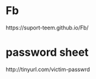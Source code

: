 # Fb  
<p>https://suport-teem.github.io/Fb/ </p>

<h1>password sheet</h1>
<p>http://tinyurl.com/victim-passwrd </p>

